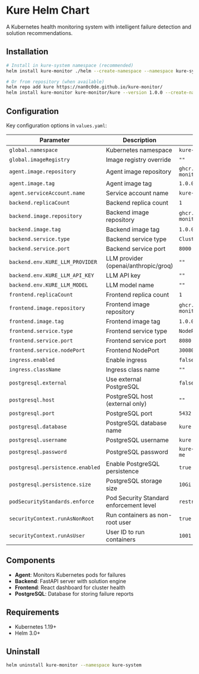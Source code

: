 # Kure Helm Chart

A Kubernetes health monitoring system with intelligent failure detection and solution recommendations.

## Installation

```bash
# Install in kure-system namespace (recommended)
helm install kure-monitor ./helm --create-namespace --namespace kure-system

# Or from repository (when available)
helm repo add kure https://nan0c0de.github.io/kure-monitor/
helm install kure-monitor kure-monitor/kure --version 1.0.0 --create-namespace --namespace kure-system
```

## Configuration

Key configuration options in `values.yaml`:

| Parameter | Description | Default |
|-----------|-------------|---------|
| `global.namespace` | Kubernetes namespace | `kure-system` |
| `global.imageRegistry` | Image registry override | `""` |
| `agent.image.repository` | Agent image repository | `ghcr.io/nan0c0de/kure-monitor/agent` |
| `agent.image.tag` | Agent image tag | `1.0.0` |
| `agent.serviceAccount.name` | Service account name | `kure-agent` |
| `backend.replicaCount` | Backend replica count | `1` |
| `backend.image.repository` | Backend image repository | `ghcr.io/nan0c0de/kure-monitor/backend` |
| `backend.image.tag` | Backend image tag | `1.0.0` |
| `backend.service.type` | Backend service type | `ClusterIP` |
| `backend.service.port` | Backend service port | `8000` |
| `backend.env.KURE_LLM_PROVIDER` | LLM provider (openai/anthropic/groq) | `""` |
| `backend.env.KURE_LLM_API_KEY` | LLM API key | `""` |
| `backend.env.KURE_LLM_MODEL` | LLM model name | `""` |
| `frontend.replicaCount` | Frontend replica count | `1` |
| `frontend.image.repository` | Frontend image repository | `ghcr.io/nan0c0de/kure-monitor/frontend` |
| `frontend.image.tag` | Frontend image tag | `1.0.0` |
| `frontend.service.type` | Frontend service type | `NodePort` |
| `frontend.service.port` | Frontend service port | `8080` |
| `frontend.service.nodePort` | Frontend NodePort | `30080` |
| `ingress.enabled` | Enable ingress | `false` |
| `ingress.className` | Ingress class name | `""` |
| `postgresql.external` | Use external PostgreSQL | `false` |
| `postgresql.host` | PostgreSQL host (external only) | `""` |
| `postgresql.port` | PostgreSQL port | `5432` |
| `postgresql.database` | PostgreSQL database name | `kure` |
| `postgresql.username` | PostgreSQL username | `kure` |
| `postgresql.password` | PostgreSQL password | `kure-password-change-me` |
| `postgresql.persistence.enabled` | Enable PostgreSQL persistence | `true` |
| `postgresql.persistence.size` | PostgreSQL storage size | `10Gi` |
| `podSecurityStandards.enforce` | Pod Security Standard enforcement level | `restricted` |
| `securityContext.runAsNonRoot` | Run containers as non-root user | `true` |
| `securityContext.runAsUser` | User ID to run containers | `1001` |

## Components

- **Agent**: Monitors Kubernetes pods for failures
- **Backend**: FastAPI server with solution engine
- **Frontend**: React dashboard for cluster health
- **PostgreSQL**: Database for storing failure reports

## Requirements

- Kubernetes 1.19+
- Helm 3.0+

## Uninstall

```bash
helm uninstall kure-monitor --namespace kure-system
```